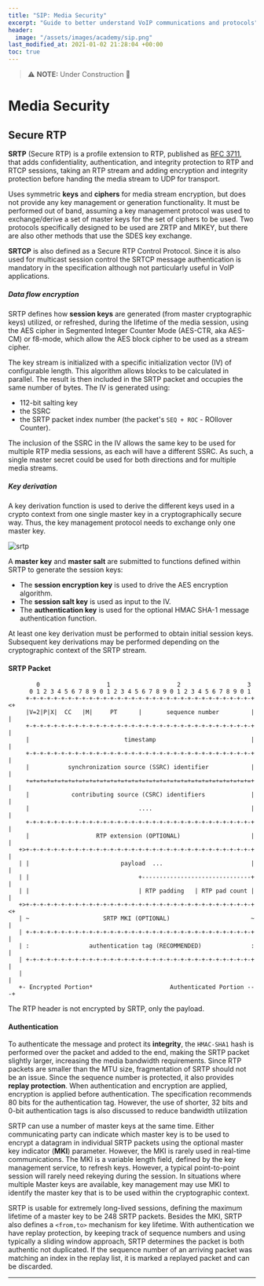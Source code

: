 ```yaml
---
title: "SIP: Media Security"
excerpt: "Guide to better understand VoIP communications and protocols"
header:
  image: "/assets/images/academy/sip.png"
last_modified_at: 2021-01-02 21:28:04 +00:00
toc: true
---
```


> :warning: **NOTE:**  Under Construction :construction:


# Media Security

## Secure RTP

**SRTP** (Secure RTP) is a profile extension to RTP, published as [RFC 3711](https://tools.ietf.org/html/rfc3711), that adds confidentiality, authentication, and integrity protection to RTP and RTCP sessions, taking an RTP stream and adding encryption and integrity protection before handing the media stream to UDP for transport.

Uses symmetric **keys** and **ciphers** for media stream encryption, but does not provide any key management or generation functionality. It must be performed out of band, assuming a key management protocol was used to exchange/derive a set of master keys for the set of ciphers to be used. Two protocols specifically designed to be used are ZRTP and MIKEY, but there are also other methods that use the SDES key exchange.

**SRTCP** is also defined as a Secure RTP Control Protocol. Since it is also used for multicast session control the SRTCP message authentication is mandatory in the specification although not particularly useful in VoIP applications.

##### Data flow encryption

SRTP defines how **session keys** are generated (from master cryptographic keys) utilized, or refreshed, during the lifetime of the media session, using the AES cipher in Segmented Integer Counter Mode (AES-CTR, aka AES-CM) or f8-mode, which allow the AES block cipher to be used as a stream cipher.

The key stream is initialized with a specific initialization vector (IV) of configurable length. This algorithm allows blocks to be calculated in parallel. The result is then included in the SRTP packet and occupies the same number of bytes.
The IV is generated using:
* 112-bit salting key
* the SSRC
* the SRTP packet index number (the packet's `SEQ + ROC` -  ROllover Counter).

The inclusion of the SSRC in the IV allows the same key to be used for multiple RTP media sessions, as each will have a different SSRC.
As such, a single master secret could be used for both directions and for multiple media streams.

##### Key derivation
A key derivation function is used to derive the different keys used in a crypto context from one single master key in a cryptographically secure way. Thus, the key management protocol needs to exchange only one master key.

![srtp](http://www.plantuml.com/plantuml/proxy?cache=no&fmt=svg&src=https://raw.githubusercontent.com/bandonga/bandonga.github.io/master/assets/puml/srtp.puml)

A **master key** and **master salt** are submitted to functions defined within SRTP to generate the session keys:
* The **session encryption key** is used to drive the AES encryption algorithm.
* The **session salt key** is used as input to the IV.
* The **authentication key** is used for the optional HMAC SHA-1 message authentication function.

At least one key derivation must be performed to obtain initial session keys. Subsequent key derivations may be performed depending on the cryptographic context of the SRTP stream.

#### SRTP Packet

```
        0                   1                   2                   3
      0 1 2 3 4 5 6 7 8 9 0 1 2 3 4 5 6 7 8 9 0 1 2 3 4 5 6 7 8 9 0 1
     +-+-+-+-+-+-+-+-+-+-+-+-+-+-+-+-+-+-+-+-+-+-+-+-+-+-+-+-+-+-+-+-+<+
     |V=2|P|X|  CC   |M|     PT      |       sequence number         | |
     +-+-+-+-+-+-+-+-+-+-+-+-+-+-+-+-+-+-+-+-+-+-+-+-+-+-+-+-+-+-+-+-+ |
     |                           timestamp                           | |
     +-+-+-+-+-+-+-+-+-+-+-+-+-+-+-+-+-+-+-+-+-+-+-+-+-+-+-+-+-+-+-+-+ |
     |           synchronization source (SSRC) identifier            | |
     +=+=+=+=+=+=+=+=+=+=+=+=+=+=+=+=+=+=+=+=+=+=+=+=+=+=+=+=+=+=+=+=+ |
     |            contributing source (CSRC) identifiers             | |
     |                               ....                            | |
     +-+-+-+-+-+-+-+-+-+-+-+-+-+-+-+-+-+-+-+-+-+-+-+-+-+-+-+-+-+-+-+-+ |
     |                   RTP extension (OPTIONAL)                    | |
   +>+-+-+-+-+-+-+-+-+-+-+-+-+-+-+-+-+-+-+-+-+-+-+-+-+-+-+-+-+-+-+-+-+ |
   | |                          payload  ...                         | |
   | |                               +-------------------------------+ |
   | |                               | RTP padding   | RTP pad count | |
   +>+-+-+-+-+-+-+-+-+-+-+-+-+-+-+-+-+-+-+-+-+-+-+-+-+-+-+-+-+-+-+-+-+<+
   | ~                     SRTP MKI (OPTIONAL)                       ~ |
   | +-+-+-+-+-+-+-+-+-+-+-+-+-+-+-+-+-+-+-+-+-+-+-+-+-+-+-+-+-+-+-+-+ |
   | :                 authentication tag (RECOMMENDED)              : |
   | +-+-+-+-+-+-+-+-+-+-+-+-+-+-+-+-+-+-+-+-+-+-+-+-+-+-+-+-+-+-+-+-+ |
   |                                                                   |
   +- Encrypted Portion*                      Authenticated Portion ---+
```

The RTP header is not encrypted by SRTP, only the payload.

#### Authentication

To authenticate the message and protect its **integrity**, the `HMAC-SHA1` hash is performed over the packet and added to the end, making the SRTP packet slightly larger, increasing the media bandwidth requirements. Since RTP packets are smaller than the MTU size, fragmentation of SRTP should not be an issue.
Since the sequence number is protected, it also provides **replay protection**. When authentication and encryption are applied, encryption is applied before authentication.
The specification recommends 80 bits for the authentication tag. However, the use of shorter, 32 bits and 0-bit authentication tags is also discussed to reduce bandwidth  utilization

SRTP can use a number of master keys at the same time. Either communicating party can indicate which master key is to be used to encrypt a datagram in individual SRTP packets using the optional master key indicator (**MKI**) parameter. However, the MKI is rarely used in real-time communications.
The MKI is a variable length field, defined by the key management service, to refresh keys. However, a typical point-to-point session will rarely need rekeying during the session. In situations where multiple Master keys are available, key management may use MKI to identify the master key that is to be used within the cryptographic context.

SRTP is usable for extremely long-lived sessions, defining the maximum lifetime of a master key to be 248 SRTP packets. Besides the MKI, SRTP also defines a `<from,to>` mechanism for key lifetime.
With authentication we have replay protection, by keeping track of sequence numbers and using typically a sliding window approach, SRTP determines  the packet is both authentic not duplicated. If the sequence number of an arriving packet was matching an index in the replay list, it is marked a replayed packet and can be discarded.


------------------------------------------------------------------------------------------------------------------------
